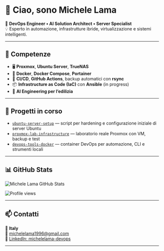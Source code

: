 # 👋 Ciao, sono Michele Lama

🎯 **DevOps Engineer • AI Solution Architect • Server Specialist**  
💡 Esperto in automazione, infrastrutture ibride, virtualizzazione e sistemi intelligenti.

---

## 🚀 Competenze

- 🖥️ **Proxmox**, **Ubuntu Server**, **TrueNAS**
- 🐳 **Docker**, **Docker Compose**, **Portainer**
- 🔁 **CI/CD**, **GitHub Actions**, backup automatici con **rsync**
- 📦 **Infrastructure as Code (IaC)** con **Ansible** (in progress)
- 🤖 **AI Engineering per l’edilizia** 

---

## 🔧 Progetti in corso

- [`ubuntu-server-setup`](https://github.com/MicheleLama/ubuntu-server-setup) — script per hardening e configurazione iniziale di server Ubuntu
- [`proxmox-lab-infrastructure`](https://github.com/MicheleLama/proxmox-lab-infrastructure) — laboratorio reale Proxmox con VM, backup e test
- [`devops-tools-docker`](https://github.com/MicheleLama/devops-tools-docker) — container DevOps per automazione, CLI e strumenti locali

---

## 📊 GitHub Stats

![Michele Lama GitHub Stats](https://github-readme-stats.vercel.app/api?username=MicheleLama&show_icons=true&theme=github_dark&hide_title=true)

![Profile views](https://komarev.com/ghpvc/?username=MicheleLama&label=Profilo%20visite&color=blue)

---

## 📫 Contatti

📍 **Italy**  
📧 [michelelama1996@gmail.com](mailto:michelelama1996@gmail.com)  
🔗 [LinkedIn: michelelama-devops](https://www.linkedin.com/in/michelelama-devops/)

---
